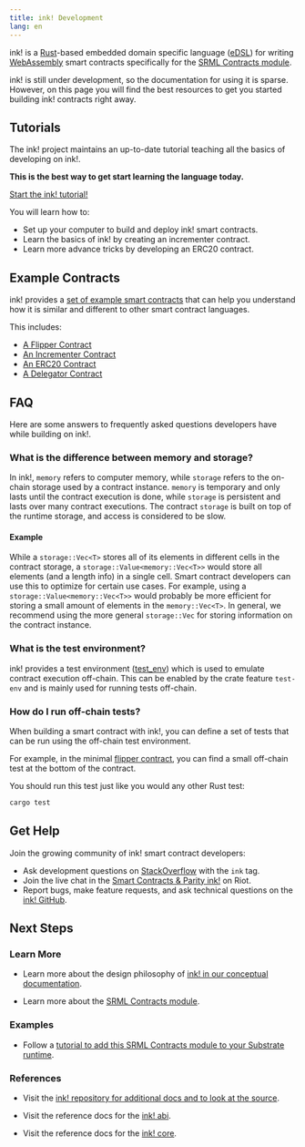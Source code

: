 ```yaml
---
title: ink! Development
lang: en
---
```


ink! is a [Rust](https://www.rust-lang.org/)-based embedded domain specific language
([eDSL](https://wiki.haskell.org/Embedded_domain_specific_language)) for writing
[WebAssembly](https://webassembly.org/) smart contracts specifically for the [SRML Contracts
module](conceptual/runtime/contracts/contracts_module.md).

ink! is still under development, so the documentation for using it is sparse. However, on this page
you will find the best resources to get you started building ink! contracts right away.

## Tutorials

The ink! project maintains an up-to-date tutorial teaching all the basics of developing on ink!.

**This is the best way to get start learning the language today.**

<a class="btn btn-secondary primary-color text-white"
href="https://substrate.dev/substrate-contracts-workshop/">Start the ink! tutorial!</a>

You will learn how to:

* Set up your computer to build and deploy ink! smart contracts.
* Learn the basics of ink! by creating an incrementer contract.
* Learn more advance tricks by developing an ERC20 contract.

## Example Contracts

ink! provides a [set of example smart
contracts](https://github.com/paritytech/ink/tree/master/examples/lang2) that can help you
understand how it is similar and different to other smart contract languages.

This includes:

* [A Flipper Contract](https://github.com/paritytech/ink/tree/master/examples/lang2/flipper/)
* [An Incrementer
  Contract](https://github.com/paritytech/ink/tree/master/examples/lang2/incrementer/)
* [An ERC20 Contract](https://github.com/paritytech/ink/tree/master/examples/lang2/erc20/)
* [A Delegator Contract](https://github.com/paritytech/ink/tree/master/examples/lang2/delegator/)

## FAQ

Here are some answers to frequently asked questions developers have while building on ink!.

### What is the difference between memory and storage?

In ink!, `memory` refers to computer memory, while `storage` refers to the on-chain storage used by
a contract instance. `memory` is temporary and only lasts until the contract execution is done,
while `storage` is persistent and lasts over many contract executions. The contract `storage` is
built on top of the runtime storage, and access is considered to be slow.

#### Example

While a `storage::Vec<T>` stores all of its elements in different cells in the contract storage, a
`storage::Value<memory::Vec<T>>` would store all elements (and a length info) in a single cell.
Smart contract developers can use this to optimize for certain use cases. For example, using a
`storage::Value<memory::Vec<T>>` would probably be more efficient for storing a small amount of
elements in the `memory::Vec<T>`. In general, we recommend using the more general `storage::Vec` for
storing information on the contract instance.

### What is the test environment?

ink! provides a test environment
([test_env](https://github.com/paritytech/ink/blob/master/core/src/env/test_env.rs)) which is used
to emulate contract execution off-chain. This can be enabled by the crate feature `test-env` and is
mainly used for running tests off-chain.

### How do I run off-chain tests?

When building a smart contract with ink!, you can define a set of tests that can be run using the
off-chain test environment.

For example, in the minimal [flipper
contract](https://github.com/paritytech/ink/blob/master/examples/lang2/flipper/src/lib.rs), you can
find a small off-chain test at the bottom of the contract.

You should run this test just like you would any other Rust test:

```bash
cargo test
```

## Get Help

Join the growing community of ink! smart contract developers:

* Ask development questions on [StackOverflow](https://stackoverflow.com/questions/tagged/ink) with
  the `ink` tag.
* Join the live chat in the [Smart Contracts & Parity
  ink!](https://riot.im/app/#/room/!tYUCYdSvSYPMjWNDDD:matrix.parity.io) on Riot.
* Report bugs, make feature requests, and ask technical questions on the [ink!
  GitHub](https://github.com/paritytech/ink).


## Next Steps

### Learn More

* Learn more about the design philosophy of [ink! in our conceptual
  documentation](conceptual/runtime/contracts/ink.md).

* Learn more about the [SRML Contracts module](conceptual/runtime/contracts/contracts_module.md).

### Examples

* Follow a [tutorial to add this SRML Contracts module to your Substrate
  runtime](tutorials/adding-a-module-to-your-runtime.md).

### References

- Visit the [ink! repository for additional docs and to look at the
  source](https://github.com/paritytech/ink).

- Visit the reference docs for the [ink! abi](https://paritytech.github.io/ink/ink_abi/).

- Visit the reference docs for the [ink! core](https://paritytech.github.io/ink/ink_core/).
